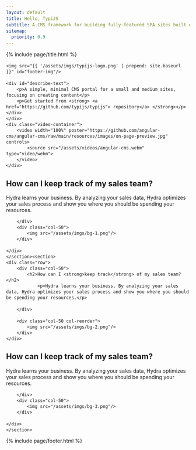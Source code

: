 ```yaml
---
layout: default
title: Hello, TypiJS
subtitle: A CMS framework for building fully-featured SPA sites built on Angular, NodeJS and MongoDB with TypeScript
sitemap:
  priority: 0.9
---
```


<div class="hero-banner">
	<div class="container">
	{% include page/title.html %}

    <img src="{{ '/assets/imgs/typijs-logo.png' | prepend: site.baseurl }}" id="footer-img"/>

	<div id="describe-text">
		<p>A simple, minimal CMS portal for a small and medium sites, focusing on creating content</p>
		<p>Get started from <strong> <a href="https://github.com/typijs/typijs"> repository</a> </strong></p>
	</div>
	</div>  
	<div class="video-container">
		<video width="100%" poster="https://github.com/angular-cms/angular-cms/raw/main/resources/images/on-page-preview.jpg" controls>
			<source src="/assets/videos/angular-cms.webm" type="video/webm">
		</video>
	</div>  
</div>

<div class="container">
<section>
	<div class="row">
		<div class="col-50">
				<h2>How can I <strong>keep track</strong> of my sales team?</h2>
				<p>Hydra learns your business. By analyzing your sales data, Hydra optimizes your sales process and show you where you should be spending your resources.</p>

		</div>
		<div class="col-50">
			<img src="/assets/imgs/bg-1.png"/>
		</div>
		
	</div>
	</section><section>
	<div class="row">
		<div class="col-50">
			<h2>How can I <strong>keep track</strong> of my sales team?</h2>
				<p>Hydra learns your business. By analyzing your sales data, Hydra optimizes your sales process and show you where you should be spending your resources.</p>

		</div>

		<div class="col-50 col-reorder">
			<img src="/assets/imgs/bg-2.png"/>
		</div>
	</div>
</section><section>
	<div class="row">
		<div class="col-50">
			<h2>How can I <strong>keep track</strong> of my sales team?</h2>
				<p>Hydra learns your business. By analyzing your sales data, Hydra optimizes your sales process and show you where you should be spending your resources.</p>

		</div>
		<div class="col-50">
			<img src="/assets/imgs/bg-3.png"/>
		</div>
		
	</div>
	</section>
</div>

{% include page/footer.html %}


